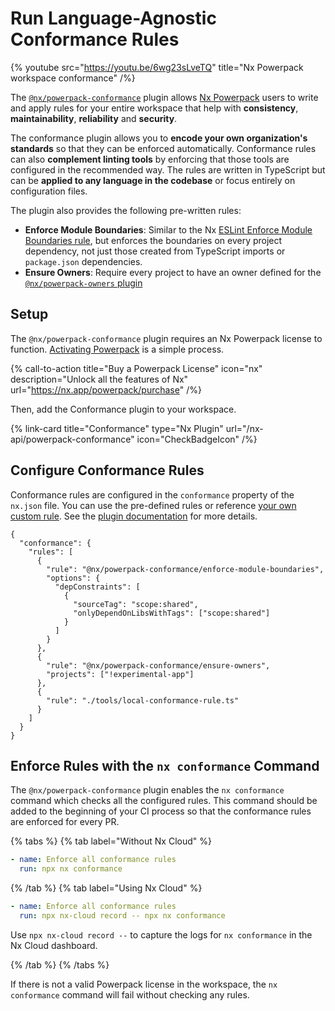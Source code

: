 # Run Language-Agnostic Conformance Rules

{% youtube src="https://youtu.be/6wg23sLveTQ" title="Nx Powerpack workspace conformance" /%}

The [`@nx/powerpack-conformance`](/nx-api/powerpack-conformance) plugin allows [Nx Powerpack](/powerpack) users to write and apply rules for your entire workspace that help with **consistency**, **maintainability**, **reliability** and **security**.

The conformance plugin allows you to **encode your own organization's standards** so that they can be enforced automatically. Conformance rules can also **complement linting tools** by enforcing that those tools are configured in the recommended way. The rules are written in TypeScript but can be **applied to any language in the codebase** or focus entirely on configuration files.

The plugin also provides the following pre-written rules:

- **Enforce Module Boundaries**: Similar to the Nx [ESLint Enforce Module Boundaries rule](/features/enforce-module-boundaries), but enforces the boundaries on every project dependency, not just those created from TypeScript imports or `package.json` dependencies.
- **Ensure Owners**: Require every project to have an owner defined for the [`@nx/powerpack-owners` plugin](/nx-api/powerpack-owners)

## Setup

The `@nx/powerpack-conformance` plugin requires an Nx Powerpack license to function. [Activating Powerpack](/recipes/installation/activate-powerpack) is a simple process.

{% call-to-action title="Buy a Powerpack License" icon="nx" description="Unlock all the features of Nx" url="https://nx.app/powerpack/purchase" /%}

Then, add the Conformance plugin to your workspace.

{% link-card title="Conformance" type="Nx Plugin" url="/nx-api/powerpack-conformance" icon="CheckBadgeIcon" /%}

## Configure Conformance Rules

Conformance rules are configured in the `conformance` property of the `nx.json` file. You can use the pre-defined rules or reference [your own custom rule](/nx-api/powerpack-conformance#custom-conformance-rules). See the [plugin documentation](/nx-api/powerpack-conformance) for more details.

```jsonc {% fileName="nx.json" %}
{
  "conformance": {
    "rules": [
      {
        "rule": "@nx/powerpack-conformance/enforce-module-boundaries",
        "options": {
          "depConstraints": [
            {
              "sourceTag": "scope:shared",
              "onlyDependOnLibsWithTags": ["scope:shared"]
            }
          ]
        }
      },
      {
        "rule": "@nx/powerpack-conformance/ensure-owners",
        "projects": ["!experimental-app"]
      },
      {
        "rule": "./tools/local-conformance-rule.ts"
      }
    ]
  }
}
```

## Enforce Rules with the `nx conformance` Command

The `@nx/powerpack-conformance` plugin enables the `nx conformance` command which checks all the configured rules. This command should be added to the beginning of your CI process so that the conformance rules are enforced for every PR.

{% tabs %}
{% tab label="Without Nx Cloud" %}

```yaml
- name: Enforce all conformance rules
  run: npx nx conformance
```

{% /tab %}
{% tab label="Using Nx Cloud" %}

```yaml
- name: Enforce all conformance rules
  run: npx nx-cloud record -- npx nx conformance
```

Use `npx nx-cloud record --` to capture the logs for `nx conformance` in the Nx Cloud dashboard.

{% /tab %}
{% /tabs %}

If there is not a valid Powerpack license in the workspace, the `nx conformance` command will fail without checking any rules.

